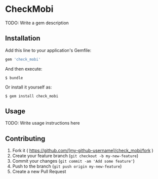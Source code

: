 # CheckMobi

TODO: Write a gem description

## Installation

Add this line to your application's Gemfile:

```ruby
gem 'check_mobi'
```

And then execute:

    $ bundle

Or install it yourself as:

    $ gem install check_mobi

## Usage

TODO: Write usage instructions here

## Contributing

1. Fork it ( https://github.com/[my-github-username]/check_mobi/fork )
2. Create your feature branch (`git checkout -b my-new-feature`)
3. Commit your changes (`git commit -am 'Add some feature'`)
4. Push to the branch (`git push origin my-new-feature`)
5. Create a new Pull Request
